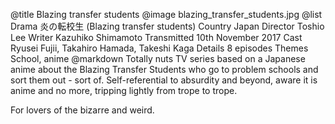 @title		Blazing transfer students
@image		blazing_transfer_students.jpg
@list
Drama		&#28814;&#12398;&#36578;&#26657;&#29983; (Blazing transfer students)
Country		Japan
Director		Toshio Lee
Writer		Kazuhiko Shimamoto
Transmitted		10th November 2017
Cast		Ryusei Fujii, Takahiro Hamada, Takeshi Kaga
Details		8 episodes
Themes		School, anime
@markdown
Totally nuts TV series based on a Japanese anime about the Blazing
Transfer Students who go to problem schools and sort them out - sort
of. Self-referential to absurdity and beyond, aware it is anime
and no more, tripping lightly from trope to trope.

For lovers of the bizarre and weird.
